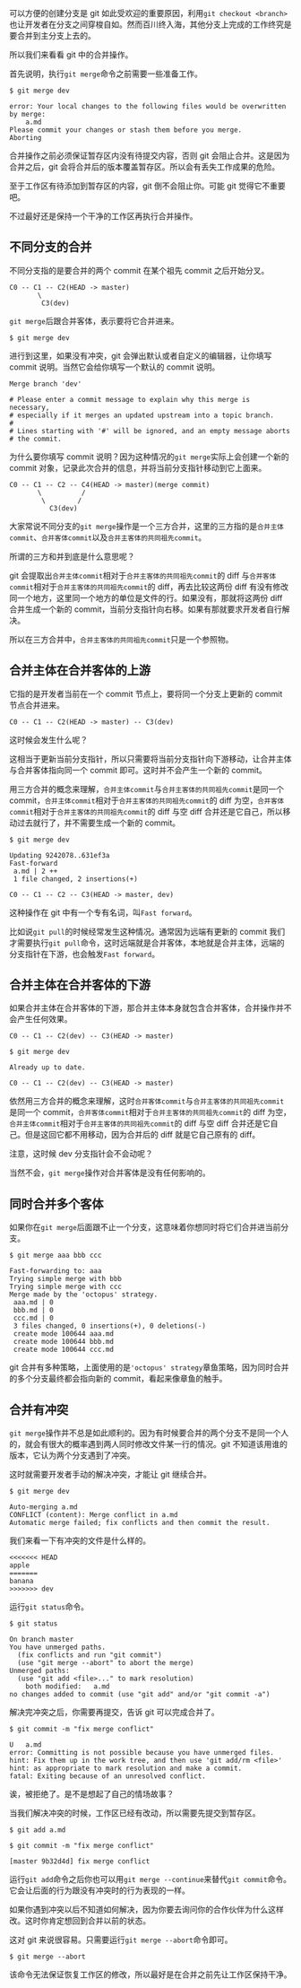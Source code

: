 可以方便的创建分支是 git 如此受欢迎的重要原因，利用`git checkout <branch>`也让开发者在分支之间穿梭自如。然而百川终入海，其他分支上完成的工作终究是要合并到主分支上去的。

所以我们来看看 git 中的合并操作。

首先说明，执行`git merge`命令之前需要一些准备工作。

```
$ git merge dev

error: Your local changes to the following files would be overwritten by merge:
	a.md
Please commit your changes or stash them before you merge.
Aborting
```

合并操作之前必须保证暂存区内没有待提交内容，否则 git 会阻止合并。这是因为合并之后，git 会将合并后的版本覆盖暂存区。所以会有丢失工作成果的危险。

至于工作区有待添加到暂存区的内容，git 倒不会阻止你。可能 git 觉得它不重要吧。

不过最好还是保持一个干净的工作区再执行合并操作。

## 不同分支的合并

不同分支指的是要合并的两个 commit 在某个祖先 commit 之后开始分叉。

```
C0 -- C1 -- C2(HEAD -> master)
       \
        C3(dev)
```

`git merge`后跟合并客体，表示要将它合并进来。

```
$ git merge dev
```

进行到这里，如果没有冲突，git 会弹出默认或者自定义的编辑器，让你填写 commit 说明。当然它会给你填写一个默认的 commit 说明。

```
Merge branch 'dev'

# Please enter a commit message to explain why this merge is necessary,
# especially if it merges an updated upstream into a topic branch.
#
# Lines starting with '#' will be ignored, and an empty message aborts
# the commit.
```

为什么要你填写 commit 说明？因为这种情况的`git merge`实际上会创建一个新的 commit 对象，记录此次合并的信息，并将当前分支指针移动到它上面来。

```
C0 -- C1 -- C2 -- C4(HEAD -> master)(merge commit)
       \          /
        \        /
          C3(dev)
```

大家常说不同分支的`git merge`操作是一个三方合并，这里的三方指的是`合并主体commit`、`合并客体commit`以及`合并主客体的共同祖先commit`。

所谓的三方和并到底是什么意思呢？

git 会提取出`合并主体commit`相对于`合并主客体的共同祖先commit`的 diff 与`合并客体commit`相对于`合并主客体的共同祖先commit`的 diff，再去比较这两份 diff 有没有修改同一个地方，这里同一个地方的单位是文件的行。如果没有，那就将这两份 diff 合并生成一个新的 commit，当前分支指针向右移。如果有那就要求开发者自行解决。

所以在三方合并中，`合并主客体的共同祖先commit`只是一个参照物。

## 合并主体在合并客体的上游

它指的是开发者当前在一个 commit 节点上，要将同一个分支上更新的 commit 节点合并进来。

```
C0 -- C1 -- C2(HEAD -> master) -- C3(dev)
```

这时候会发生什么呢？

这相当于更新当前分支指针，所以只需要将当前分支指针向下游移动，让合并主体与合并客体指向同一个 commit 即可。这时并不会产生一个新的 commit。

用三方合并的概念来理解，`合并主体commit`与`合并主客体的共同祖先commit`是同一个 commit，`合并主体commit`相对于`合并主客体的共同祖先commit`的 diff 为空，`合并客体commit`相对于`合并主客体的共同祖先commit`的 diff 与空 diff 合并还是它自己，所以移动过去就行了，并不需要生成一个新的 commit。

```
$ git merge dev

Updating 9242078..631ef3a
Fast-forward
 a.md | 2 ++
 1 file changed, 2 insertions(+)
```

```
C0 -- C1 -- C2 -- C3(HEAD -> master, dev)
```

这种操作在 git 中有一个专有名词，叫`Fast forward`。

比如说`git pull`的时候经常发生这种情况。通常因为远端有更新的 commit 我们才需要执行`git pull`命令，这时远端就是合并客体，本地就是合并主体，远端的分支指针在下游，也会触发`Fast forward`。

## 合并主体在合并客体的下游

如果合并主体在合并客体的下游，那合并主体本身就包含合并客体，合并操作并不会产生任何效果。

```
C0 -- C1 -- C2(dev) -- C3(HEAD -> master)
```

```
$ git merge dev

Already up to date.
```

```
C0 -- C1 -- C2(dev) -- C3(HEAD -> master)
```

依然用三方合并的概念来理解，这时`合并客体commit`与`合并主客体的共同祖先commit`是同一个 commit，`合并客体commit`相对于`合并主客体的共同祖先commit`的 diff 为空，`合并主体commit`相对于`合并主客体的共同祖先commit`的 diff 与空 diff 合并还是它自己。但是这回它都不用移动，因为合并后的 diff 就是它自己原有的 diff。

注意，这时候 dev 分支指针会不会动呢？

当然不会，`git merge`操作对合并客体是没有任何影响的。

## 同时合并多个客体

如果你在`git merge`后面跟不止一个分支，这意味着你想同时将它们合并进当前分支。

```
$ git merge aaa bbb ccc

Fast-forwarding to: aaa
Trying simple merge with bbb
Trying simple merge with ccc
Merge made by the 'octopus' strategy.
 aaa.md | 0
 bbb.md | 0
 ccc.md | 0
 3 files changed, 0 insertions(+), 0 deletions(-)
 create mode 100644 aaa.md
 create mode 100644 bbb.md
 create mode 100644 ccc.md
```

git 合并有多种策略，上面使用的是`'octopus' strategy`章鱼策略，因为同时合并的多个分支最终都会指向新的 commit，看起来像章鱼的触手。

## 合并有冲突

`git merge`操作并不总是如此顺利的。因为有时候要合并的两个分支不是同一个人的，就会有很大的概率遇到两人同时修改文件某一行的情况。git 不知道该用谁的版本，它认为两个分支遇到了冲突。

这时就需要开发者手动的解决冲突，才能让 git 继续合并。

```
$ git merge dev

Auto-merging a.md
CONFLICT (content): Merge conflict in a.md
Automatic merge failed; fix conflicts and then commit the result.
```

我们来看一下有冲突的文件是什么样的。

```
<<<<<<< HEAD
apple
=======
banana
>>>>>>> dev
```

运行`git status`命令。

```
$ git status

On branch master
You have unmerged paths.
  (fix conflicts and run "git commit")
  (use "git merge --abort" to abort the merge)
Unmerged paths:
  (use "git add <file>..." to mark resolution)
	both modified:   a.md
no changes added to commit (use "git add" and/or "git commit -a")
```

解决完冲突之后，你需要再提交，告诉 git 可以完成合并了。

```
$ git commit -m "fix merge conflict"

U	a.md
error: Committing is not possible because you have unmerged files.
hint: Fix them up in the work tree, and then use 'git add/rm <file>'
hint: as appropriate to mark resolution and make a commit.
fatal: Exiting because of an unresolved conflict.
```

诶，被拒绝了。是不是想起了自己的情场故事？

当我们解决冲突的时候，工作区已经有改动，所以需要先提交到暂存区。

```
$ git add a.md
```

```
$ git commit -m "fix merge conflict"

[master 9b32d4d] fix merge conflict
```

运行`git add`命令之后你也可以用`git merge --continue`来替代`git commit`命令。它会让后面的行为跟没有冲突时的行为表现的一样。

如果你遇到冲突以后不知道如何解决，因为你要去询问你的合作伙伴为什么这样改。这时你肯定想回到合并以前的状态。

这对 git 来说很容易。只需要运行`git merge --abort`命令即可。

```
$ git merge --abort
```

该命令无法保证恢复工作区的修改，所以最好是在合并之前先让工作区保持干净。
